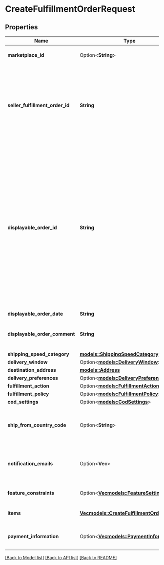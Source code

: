 # CreateFulfillmentOrderRequest

## Properties

Name | Type | Description | Notes
------------ | ------------- | ------------- | -------------
**marketplace_id** | Option<**String**> | The marketplace the fulfillment order is placed against. | [optional]
**seller_fulfillment_order_id** | **String** | A fulfillment order identifier that the seller creates to track their fulfillment order. The `SellerFulfillmentOrderId` must be unique for each fulfillment order that a seller creates. If the seller's system already creates unique order identifiers, then these might be good values for them to use. | 
**displayable_order_id** | **String** | A fulfillment order identifier that the seller creates. This value displays as the order identifier in recipient-facing materials such as the outbound shipment packing slip. The value of `DisplayableOrderId` should match the order identifier that the seller provides to the recipient. The seller can use the `SellerFulfillmentOrderId` for this value or they can specify an alternate value if they want the recipient to reference an alternate order identifier.  The value must be an alpha-numeric or ISO 8859-1 compliant string from one to 40 characters in length. Cannot contain two spaces in a row. Leading and trailing white space is removed. | 
**displayable_order_date** | **String** | Date timestamp | 
**displayable_order_comment** | **String** | Order-specific text that appears in recipient-facing materials such as the outbound shipment packing slip. | 
**shipping_speed_category** | [**models::ShippingSpeedCategory**](ShippingSpeedCategory.md) |  | 
**delivery_window** | Option<[**models::DeliveryWindow**](DeliveryWindow.md)> |  | [optional]
**destination_address** | [**models::Address**](Address.md) |  | 
**delivery_preferences** | Option<[**models::DeliveryPreferences**](DeliveryPreferences.md)> |  | [optional]
**fulfillment_action** | Option<[**models::FulfillmentAction**](FulfillmentAction.md)> |  | [optional]
**fulfillment_policy** | Option<[**models::FulfillmentPolicy**](FulfillmentPolicy.md)> |  | [optional]
**cod_settings** | Option<[**models::CodSettings**](CODSettings.md)> |  | [optional]
**ship_from_country_code** | Option<**String**> | The two-character country code for the country from which the fulfillment order ships. Must be in ISO 3166-1 alpha-2 format. | [optional]
**notification_emails** | Option<**Vec<String>**> | A list of email addresses that the seller provides that are used by Amazon to send ship-complete notifications to recipients on behalf of the seller. | [optional]
**feature_constraints** | Option<[**Vec<models::FeatureSettings>**](FeatureSettings.md)> | A list of features and their fulfillment policies to apply to the order. | [optional]
**items** | [**Vec<models::CreateFulfillmentOrderItem>**](CreateFulfillmentOrderItem.md) | An array of item information for creating a fulfillment order. | 
**payment_information** | Option<[**Vec<models::PaymentInformation>**](PaymentInformation.md)> | An array of various payment attributes related to this fulfillment order. | [optional]

[[Back to Model list]](../README.md#documentation-for-models) [[Back to API list]](../README.md#documentation-for-api-endpoints) [[Back to README]](../README.md)


